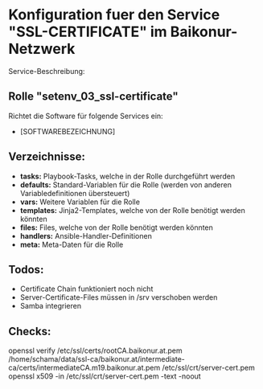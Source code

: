 # Konfiguration fuer den Service "SSL-CERTIFICATE" im Baikonur-Netzwerk
Service-Beschreibung:

## Rolle "setenv_03_ssl-certificate"
Richtet die Software für folgende Services ein:
* [SOFTWAREBEZEICHNUNG]

## Verzeichnisse:
* **tasks:** Playbook-Tasks, welche in der Rolle durchgeführt werden
* **defaults:** Standard-Variablen für die Rolle (werden von anderen Variabledefinitionen übersteuert)
* **vars:** Weitere Variablen für die Rolle
* **templates:** Jinja2-Templates, welche von der Rolle benötigt werden könnten
* **files:** Files, welche von der Rolle benötigt werden könnten
* **handlers:** Ansible-Handler-Definitionen
* **meta:** Meta-Daten für die Rolle

## Todos:
* Certificate Chain funktioniert noch nicht
* Server-Certificate-Files müssen in /srv verschoben werden
* Samba integrieren

## Checks:
 openssl verify /etc/ssl/certs/rootCA.baikonur.at.pem /home/schama/data/ssl-ca/baikonur.at/intermediate-ca/certs/intermediateCA.m19.baikonur.at.pem /etc/ssl/crt/server-cert.pem
 openssl x509 -in /etc/ssl/crt/server-cert.pem -text -noout